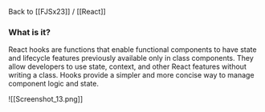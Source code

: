 Back to [[FJSx23]] / [[React]]
### What is it?
React hooks are functions that enable functional components to have state and lifecycle features previously available only in class components. They allow developers to use state, context, and other React features without writing a class. Hooks provide a simpler and more concise way to manage component logic and state.

![[Screenshot_13.png]]
